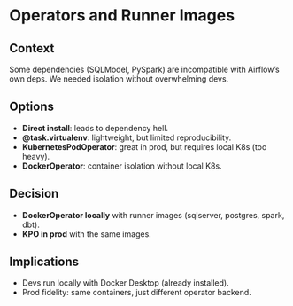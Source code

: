 # Operators and Runner Images

## Context
Some dependencies (SQLModel, PySpark) are incompatible with Airflow’s own deps. We needed isolation without overwhelming devs.

## Options
- **Direct install**: leads to dependency hell.
- **@task.virtualenv**: lightweight, but limited reproducibility.
- **KubernetesPodOperator**: great in prod, but requires local K8s (too heavy).
- **DockerOperator**: container isolation without local K8s.

## Decision
- **DockerOperator locally** with runner images (sqlserver, postgres, spark, dbt).
- **KPO in prod** with the same images.

## Implications
- Devs run locally with Docker Desktop (already installed).
- Prod fidelity: same containers, just different operator backend.
